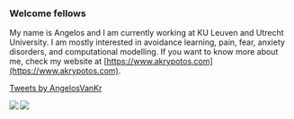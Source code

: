 ### Welcome fellows

My name is Angelos and I am currently working at KU Leuven and Utrecht University.
I am mostly interested in avoidance learning, pain, fear, anxiety disorders, and computational
modelling. If you want to know more about me, check my website at [https://www.akrypotos.com](https://www.akrypotos.com).

<a class="twitter-timeline" href="https://twitter.com/AngelosVanKr?ref_src=twsrc%5Etfw">Tweets by AngelosVanKr</a> 


<a href="https://github.com/anuraghazra/github-readme-stats">
  <img align="left" src="https://github-readme-stats.vercel.app/api?username=AngelosPsy&count_private=true&show_icons=true" />
</a>
<a href="https://github.com/anuraghazra/github-readme-stats">
  <img align="left" src="https://github-readme-stats.vercel.app/api/top-langs/?username=AngelosPsy" />
</a>


